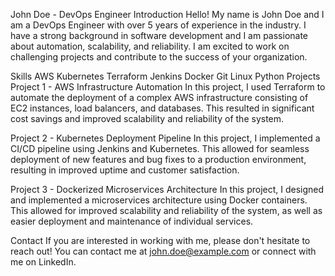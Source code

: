 John Doe - DevOps Engineer
Introduction
Hello! My name is John Doe and I am a DevOps Engineer with over 5 years of experience in the industry. I have a strong background in software development and I am passionate about automation, scalability, and reliability. I am excited to work on challenging projects and contribute to the success of your organization.

Skills
AWS
Kubernetes
Terraform
Jenkins
Docker
Git
Linux
Python
Projects
Project 1 - AWS Infrastructure Automation
In this project, I used Terraform to automate the deployment of a complex AWS infrastructure consisting of EC2 instances, load balancers, and databases. This resulted in significant cost savings and improved scalability and reliability of the system.

Project 2 - Kubernetes Deployment Pipeline
In this project, I implemented a CI/CD pipeline using Jenkins and Kubernetes. This allowed for seamless deployment of new features and bug fixes to a production environment, resulting in improved uptime and customer satisfaction.

Project 3 - Dockerized Microservices Architecture
In this project, I designed and implemented a microservices architecture using Docker containers. This allowed for improved scalability and reliability of the system, as well as easier deployment and maintenance of individual services.

Contact
If you are interested in working with me, please don't hesitate to reach out! You can contact me at john.doe@example.com or connect with me on LinkedIn.
